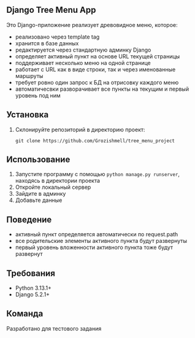 ## Django Tree Menu App

Это Django-приложение реализует древовидное меню, которое:
  - реализовано через template tag
  - хранится в базе данных
  - редактируется через стандартную админку Django
  - определяет активный пункт на основе URL текущей страницы
  - поддерживает несколько меню на одной странице
  - работает с URL как в виде строки, так и через именованные маршруты
  - требует ровно один запрос к БД на отрисовку каждого меню
  - автоматичесвки разворачивает все пункты на текущим и первый уровень под ним

## Установка
1. Склонируйте репозиторий в директорию проект:

      ```git clone https://github.com/Grozishmell/tree_menu_project```

## Использование
1. Запустите программу с помощью ```python manage.py runserver```, находясь в директории проекта
2. Откройте локальный сервер
3. Зайдите в админку
4. Добавьте данные

## Поведение
  - активный пункт определяется автоматически по request.path
  - все родительские элементы активного пункта будут развернуты
  - первый уровень вложенности активного пункта тоже будут развернут

## Требования
  - Python 3.13.1+
  - Django 5.2.1+

## Команда
Разработано для тестового задания
